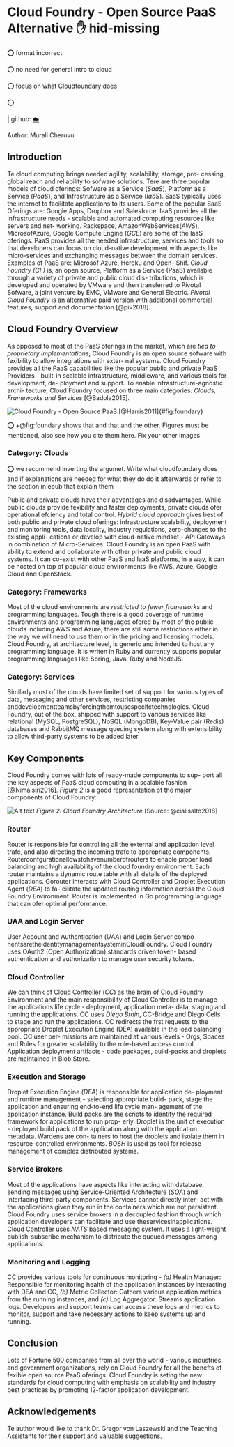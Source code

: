 # Cloud Foundry - Open Source PaaS Alternative :hand: hid-missing

:o: format incorrect

:o: no need for general intro to cloud 

:o: focus on what Cloudfoundary does 

:o: 

| github: [:cloud:](https://github.com/cloudmesh-community/fa18-516-11/edit/master/paper/paper.md)


Author: Murali Cheruvu

## Introduction

Te cloud computing brings needed agility, scalability, storage, pro-
cessing, global reach and reliability to sofware solutions. Tere
are three popular models of cloud oferings: Sofware as a Service
(*SaaS*), Platform as a Service (*PaaS*), and Infrastructure as a Service
(*IaaS*). SaaS typically uses the internet to facilitate applications to
its users. Some of the popular SaaS Oferings are: Google Apps,
Dropbox and Salesforce. IaaS provides all the infrastructure needs -
scalable and automated computing resources like servers and net-
working. Rackspace, AmazonWebServices(*AWS*), MicrosofAzure,
Google Compute Engine (*GCE*) are some of the IaaS oferings. PaaS
provides all the needed infrastructure, services and tools so that
developers can focus on cloud-native development with aspects
like micro-services and exchanging messages between the domain
services. Examples of PaaS are: Microsof Azure, Heroku and Open-
Shif. *Cloud Foundry (CF)* is, an open source, Platform as a Service
(PaaS) available through a variety of private and public cloud dis-
tributions, which is developed and operated by VMware and then
transferred to Pivotal Sofware, a joint venture by EMC, VMware
and General Electric. *Pivotal Cloud Foundry* is an alternative paid 
version with additional commercial features, support and documentation [@piv2018].

## Cloud Foundry Overview

As opposed to most of the PaaS oferings in the market, which are
*tied to proprietary implementations*, Cloud Foundry is an open
source sofware with fexibility to allow integrations with exter-
nal systems. Cloud Foundry provides all the PaaS capabilities like
the popular public and private PaaS Providers - built-in scalable
infrastructure, middleware, and various tools for development, de-
ployment and support. To enable infrastructure-agnostic archi-
tecture, Cloud Foundry focused on three main categories: *Clouds,
Frameworks and Services* [@Badola2015].

![Cloud Foundry - Open Source PaaS [@Harris2011]](images/Cloud-Foundry-as-Open-PaaS.jpg?raw=true "Cloud Foundry - Open PaaS"){#fig:foundary}

:o: +@fig:foundary shows that and that and the other. Figures must be
mentioned, also see how you cite them here. Fix your other images


### Category: Clouds

:o: we recommend inverting the argumet. Write what cloudfoundary does and if explanations are needed for what they do do it afterwards or refer to the section in epub that explain them

Public and private clouds have their advantages and disadvantages.
While public clouds provide fexibility and faster deployments, private 
clouds ofer operational efciency and total control. *Hybrid
cloud approach* gives best of both public and private cloud oferings: 
infrastructure scalability, deployment and monitoring tools, data
locality, industry regulations, zero-changes to the existing appli-
cations or develop with cloud-native mindset - API Gateways in
combination of Micro-Services. Cloud Foundry is an open PaaS
with ability to extend and collaborate with other private and public
cloud systems. It can co-exist with other PaaS and IaaS platforms,
in a way, it can be hosted on top of popular cloud environments
like AWS, Azure, Google Cloud and OpenStack.

### Category: Frameworks

Most of the cloud environments are *restricted to fewer frameworks*
and programming languages. Tough there is a good coverage
of runtime environments and programming languages ofered by
most of the public clouds including AWS and Azure, there are still
some restrictions either in the way we will need to use them or in
the pricing and licensing models. Cloud Foundry, at architecture
level, is generic and intended to host any programming language.
It is writen in Ruby and currently supports popular programming
languages like Spring, Java, Ruby and NodeJS.

### Category: Services

Similarly most of the clouds have limited set of support for various
types of data, messaging and other services, restricting companies
anddevelopmentteamsbyforcingthemtousespecifctechnologies.
Cloud Foundry, out of the box, shipped with support to various
services like relational (MySQL, PostgreSQL), NoSQL (MongoDB),
Key-Value pair (Redis) databases and RabbitMQ message queuing
system along with extensibility to allow third-party systems to be
added later.

## Key Components

Cloud Foundry comes with lots of ready-made components to sup-
port all the key aspects of PaaS cloud computing in a scalable
fashion [@Nimalsiri2016]. *Figure 2* is a good representation of the major components
of Cloud Foundry:

![Alt text](images/Cloud-Foundry-arch.png?raw=true "Cloud Foundry Architecture")
*Figure 2: Cloud Foundry Architecture*
[Source: @cialisalto2018]

### Router

Router is responsible for controlling all the external and application
level trafc, and also directing the incoming trafc to appropriate
components. Routerconfgurationallowstohavenumberofrouters
to enable proper load balancing and high availability of the cloud
foundry environment. Each router maintains a dynamic route table
with all details of the deployed applications. Gorouter interacts
with Cloud Controller and Droplet Execution Agent (*DEA*) to fa-
cilitate the updated routing information across the Cloud Foundry
Environment. Router is implemented in Go programming language
that can ofer optimal performance.

### UAA and Login Server

User Account and Authentication (*UAA*) and Login Server compo-
nentsaretheidentitymanagementsysteminCloudFoundry. Cloud
Foundry uses OAuth2 (Open Authorization) standards driven token-
based authentication and authorization to manage user security
tokens.

### Cloud Controller

We can think of Cloud Controller (*CC*) as the brain of Cloud Foundry
Environment and the main responsibility of Cloud Controller is to
manage the applications life cycle - deployment, application meta-
data, staging and running the applications. CC uses *Diego Brain*,
CC-Bridge and Diego Cells to stage and run the applications. CC
redirects the frst requests to the appropriate Droplet Execution
Engine (DEA) available in the load balancing pool. CC user per-
missions are maintained at various levels - Orgs, Spaces and Roles
for greater scalability to the role-based access control. Application
deployment artifacts - code packages, build-packs and droplets are
maintained in Blob Store.

### Execution and Storage

Droplet Execution Engine (*DEA*) is responsible for application de-
ployment and runtime management - selecting appropriate build-
pack, stage the application and ensuring end-to-end life cycle man-
agement of the application instance. Build packs are the scripts
to identify the required framework for applications to run prop-
erly. Droplet is the unit of execution - deployed build pack of the
application along with the application metadata. Wardens are con-
tainers to host the droplets and isolate them in resource-controlled
environments. *BOSH* is used as tool for release management of
complex distributed systems.

### Service Brokers

Most of the applications have aspects like interacting with database,
sending messages using Service-Oriented Architecture (*SOA*) and
interfacing third-party components. Services cannot directly inter-
act with the applications given they run in the containers which are
not persistent. Cloud Foundry uses service brokers in a decoupled
fashion through which application developers can facilitate and use
theservicesinapplications. Cloud Controller uses *NATS* based messaging system.
It uses a light-weight publish-subscribe mechanism to distribute
the queued messages among applications.

### Monitoring and Logging

CC provides various tools for continuous monitoring - *(a)* Health
Manager: Responsible for monitoring health of the application
instances by interacting with DEA and CC, *(b)* Metric Collector:
Gathers various application metrics from the running instances,
and *(c)* Log Aggregator: Streams application logs. Developers and
support teams can access these logs and metrics to monitor, support
and take necessary actions to keep systems up and running.

## Conclusion

Lots of Fortune 500 companies from all over the world - various
industries and government organizations, rely on Cloud Foundry
for all the benefts of fexible open source PaaS oferings. Cloud
Foundry is seting the new standards for cloud computing with
emphasis on scalability and industry best practices by promoting
12-factor application development.

## Acknowledgements

Te author would like to thank Dr. Gregor von Laszewski and the
Teaching Assistants for their support and valuable suggestions.

